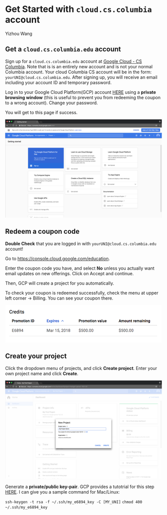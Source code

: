 # Get Started with `cloud.cs.columbia` account

Yizhou Wang

## Get a `cloud.cs.columbia.edu` account

Sign up for a `cloud.cs.columbia.edu` account at [Google Cloud - CS Columbia](https://www.cs.columbia.edu/auth/cloud). Note that is is an entirely new account and is not your normal Columbia account. Your cloud Columbia CS account will be in the form: `yourUNI@cloud.cs.columbia.edu`. After signing up, you will receive an email including your account ID and temporary password. 

Log in to your Google Cloud Platform(GCP) account [HERE](https://console.cloud.google.com/) using a **private browsing window** (this is useful to prevent you from redeeming the coupon to a wrong account). Change your password. 

You will get to this page if success. 

![GCP Start](https://github.com/llcao/cu17/blob/master/install_googlecloud/img/gcp_start.png)

## Redeem a coupon code

**Double Check** that you are logged in with `yourUNI@cloud.cs.columbia.edu` account!

Go to https://console.cloud.google.com/education. 

Enter the coupon code you have, and select **No** unless you actually want email updates on new offerings. Click on Accept and continue.

Then, GCP will create a project for you automatically.

To check your coupon is redeemed successfully, check the menu at upper left corner -> Billing. You can see your coupon there.

![coupon](https://github.com/llcao/cu17/blob/master/install_googlecloud/img/coupon.png)

## Create your project

Click the dropdown menu of projects, and click **Create project**. Enter your own project name and click **Create**.

![new project](https://github.com/llcao/cu17/blob/master/install_googlecloud/img/new_project_1.png)

Generate a **private/public key-pair**. GCP provides a tutotrial for this step [HERE](https://cloud.google.com/compute/docs/instances/adding-removing-ssh-keys#createsshkeys).
I can give you a sample command for Mac/Linux:

``ssh-keygen -t rsa -f ~/.ssh/my_e6894_key -C [MY_UNI]``
``chmod 400 ~/.ssh/my_e6894_key``





